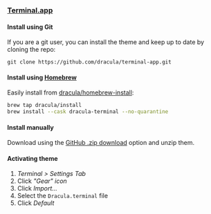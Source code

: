 ### [Terminal.app](https://en.wikipedia.org/wiki/Terminal_(macOS))

#### Install using Git

If you are a git user, you can install the theme and keep up to date by cloning the repo:

    git clone https://github.com/dracula/terminal-app.git

#### Install using [Homebrew](https://brew.sh)

Easily install from [dracula/homebrew-install](https://github.com/dracula/homebrew-install/blob/master/Casks/dracula-terminal.rb):

``` sh
brew tap dracula/install
brew install --cask dracula-terminal --no-quarantine
```

#### Install manually

Download using the [GitHub .zip download](https://github.com/dracula/terminal-app/archive/master.zip) option and unzip them.

#### Activating theme

1.  _Terminal > Settings Tab_
2.  Click _"Gear" icon_
3.  Click _Import..._
4.  Select the `Dracula.terminal` file
5.  Click _Default_
